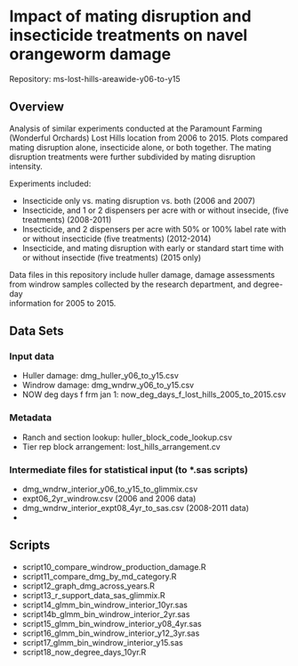 # Impact of mating disruption and insecticide treatments on navel orangeworm damage

Repository:  ms-lost-hills-areawide-y06-to-y15

## Overview

Analysis of similar experiments conducted at the Paramount Farming (Wonderful
Orchards) Lost Hills location from 2006 to 2015. Plots compared mating 
disruption alone, insecticide alone, or both together. The mating disruption 
treatments were further subdivided by mating disruption intensity.

Experiments included:
 - Insecticide only vs. mating disruption vs. both (2006 and 2007)
 - Insecticide, and 1 or 2 dispensers per acre with or without insecide,
 (five treatments) (2008-2011)
 - Insecticide, and 2 dispensers per acre with 50% or 100% label rate
 with or without insecticide (five treatments) (2012-2014)
 - Insecticide, and mating disruption with early or standard start time
 with or without insectide (five treatments) (2015 only)

Data files in this repository include huller damage, damage assessments from
windrow samples collected by the research department, and degree-day \
information for 2005 to 2015.

## Data Sets

### Input data
 - Huller damage: dmg_huller_y06_to_y15.csv
 - Windrow damage: dmg_wndrw_y06_to_y15.csv
 - NOW deg days f frm jan 1: now_deg_days_f_lost_hills_2005_to_2015.csv

### Metadata
 - Ranch and section lookup: huller_block_code_lookup.csv
 - Tier rep block arrangement: lost_hills_arrangement.cv

### Intermediate files for statistical input (to *.sas scripts)
 - dmg_wndrw_interior_y06_to_y15_to_glimmix.csv
 - expt06_2yr_windrow.csv (2006 and 2006 data)
 - dmg_wndrw_interior_expt08_4yr_to_sas.csv (2008-2011 data)
 - 

## Scripts
 - script10_compare_windrow_production_damage.R
 - script11_compare_dmg_by_md_category.R
 - script12_graph_dmg_across_years.R
 - script13_r_support_data_sas_glimmix.R
 - script14_glmm_bin_windrow_interior_10yr.sas
 - script14b_glmm_bin_windrow_interior_2yr.sas
 - script15_glmm_bin_windrow_interior_y08_4yr.sas
 - script16_glmm_bin_windrow_interior_y12_3yr.sas
 - script17_glmm_bin_windrow_interior_y15.sas
 - script18_now_degree_days_10yr.R
 